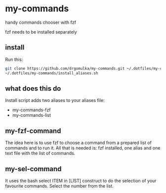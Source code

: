 # my-commands
handy commands chooser with fzf

fzf needs to be installed separately


## install

Run this:

```sh
git clone https://github.com/drgomulka/my-commands.git ~/.dotfiles/my-commands
~/.dotfiles/my-commands/install_aliases.sh
```
## what does this do

Install script adds two aliases to your aliases file:

* my-commands-fzf
* my-commands-list

## my-fzf-command

The idea here is to use fzf to choose a command from a prepared list of commands and to run it. All that is needed is: fzf installed, one alias and one text file with the list of commands. 

## my-sel-command

It uses the bash select ITEM in [LIST]  construct to do the selection of your favourite commands. Select the number from the list.  
